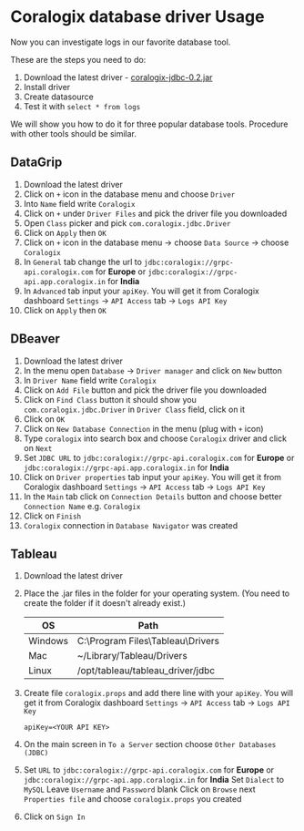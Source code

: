 # Coralogix database driver Usage

Now you can investigate logs in our favorite database tool.

These are the steps you need to do:

1. Download the latest driver - [coralogix-jdbc-0.2.jar](https://repo1.maven.org/maven2/com/coralogix/coralogix-jdbc/0.2/coralogix-jdbc-0.2.jar)
2. Install driver
3. Create datasource
4. Test it with `select * from logs`

We will show you how to do it for three popular database tools. Procedure with other tools should be similar.

## DataGrip

1. Download the latest driver
2. Click on `+` icon in the database menu and choose `Driver`
3. Into `Name` field write `Coralogix`
4. Click on `+` under `Driver Files` and pick the driver file you downloaded
5. Open `Class` picker and pick `com.coralogix.jdbc.Driver`
6. Click on `Apply` then `OK`
7. Click on `+` icon in the database menu -> choose `Data Source` -> choose `Coralogix`
8. In `General` tab change the url to
   `jdbc:coralogix://grpc-api.coralogix.com` for **Europe** or
   `jdbc:coralogix://grpc-api.app.coralogix.in` for **India**
9. In `Advanced` tab input your `apiKey`. You will get it from Coralogix dashboard
   `Settings` -> `API Access` tab -> `Logs API Key`
10. Click on `Apply` then `OK`

## DBeaver

1. Download the latest driver
2. In the menu open `Database` -> `Driver manager` and click on `New` button
3. In `Driver Name` field write `Coralogix`
4. Click on `Add File` button and pick the driver file you downloaded
5. Click on `Find Class` button it should show you `com.coralogix.jdbc.Driver` in
   `Driver Class` field, click on it
6. Click on `OK`
7. Click on `New Database Connection` in the menu (plug with `+` icon)
8. Type `coralogix` into search box and choose `Coralogix` driver and click on `Next`
9. Set `JDBC URL` to
   `jdbc:coralogix://grpc-api.coralogix.com` for **Europe** or
   `jdbc:coralogix://grpc-api.app.coralogix.in` for **India**
10. Click on `Driver properties` tab input your `apiKey`. You will get it from Coralogix dashboard
    `Settings` -> `API Access` tab -> `Logs API Key`
11. In the `Main` tab click on `Connection Details` button and choose better `Connection Name` e.g. `Coralogix`
11. Click on `Finish`
12. `Coralogix` connection in `Database Navigator` was created

## Tableau

1. Download the latest driver
2. Place the .jar files in the folder for your operating system. (You need to create the folder if it doesn't already exist.)
   
   | OS      | Path                             |
   | ------- | -------------------------------- |
   | Windows | C:\Program Files\Tableau\Drivers |
   | Mac     | ~/Library/Tableau/Drivers        |
   | Linux   | /opt/tableau/tableau_driver/jdbc |
3. Create file `coralogix.props` and add there line with your `apiKey`.
   You will get it from Coralogix dashboard `Settings` -> `API Access` tab -> `Logs API Key`
   ```
   apiKey=<YOUR API KEY>
   ```
4. On the main screen in `To a Server` section choose `Other Databases (JDBC)`
5. Set `URL` to
   `jdbc:coralogix://grpc-api.coralogix.com` for **Europe** or
   `jdbc:coralogix://grpc-api.app.coralogix.in` for **India**
   Set `Dialect` to `MySQL`
   Leave `Username` and `Password` blank
   Click on `Browse` next `Properties file` and choose `coralogix.props` you created
6. Click on `Sign In`